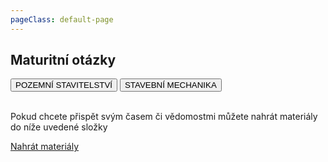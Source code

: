 ```yaml
---
pageClass: default-page
---
```

<p align="center">

## Maturitní otázky

<div class="buttons">
  <button @click="$router.push('/pos/1/')" class="primary_button">POZEMNÍ STAVITELSTVÍ</button>
  <button @click="$router.push('/stk/1/')" class="primary_button">STAVEBNÍ MECHANIKA</button>
</div>
<br>


Pokud chcete přispět svým časem či vědomostmi můžete nahrát materiály do níže uvedené složky
<br>

<a href="https://mega.nz/megadrop/kqKInvroV94" target="_blank" class="upload_button">Nahrát materiály</a>

</p>